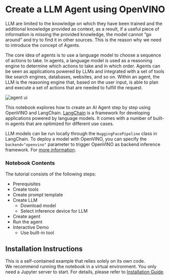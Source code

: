 # Create a LLM Agent using OpenVINO

LLM are limited to the knowledge on which they have been trained and the additional knowledge provided as context, as a result, if a useful piece of information is missing the provided knowledge, the model cannot “go around” and try to find it in other sources. This is the reason why we need to introduce the concept of Agents.

The core idea of agents is to use a language model to choose a sequence of actions to take. In agents, a language model is used as a reasoning engine to determine which actions to take and in which order. Agents can be seen as applications powered by LLMs and integrated with a set of tools like search engines, databases, websites, and so on. Within an agent, the LLM is the reasoning engine that, based on the user input, is able to plan and execute a set of actions that are needed to fulfill the request.

![agent ui](https://github.com/openvinotoolkit/openvino_notebooks/assets/91237924/2abb2389-e612-4599-82c6-64cdac259120)

This notebook explores how to create an AI Agent step by step using OpenVINO and LangChain. [LangChain](https://python.langchain.com/docs/get_started/introduction) is a framework for developing applications powered by language models. It comes with a number of built-in agents that are optimized for different use cases.

LLM models can be run locally through the `HuggingFacePipeline` class in LangChain. To deploy a model with OpenVINO, you can specify the `backend="openvino"` parameter to trigger OpenVINO as backend inference framework. For [more information](https://python.langchain.com/docs/integrations/llms/openvino/).


### Notebook Contents

The tutorial consists of the following steps:

- Prerequisites
- Create tools
- Create prompt template
- Create LLM
  - Download model
  - Select inference device for LLM
- Create agent
- Run the agent
- Interactive Demo
  - Use built-in tool

## Installation Instructions

This is a self-contained example that relies solely on its own code.</br>
We recommend  running the notebook in a virtual environment. You only need a Jupyter server to start.
For details, please refer to [Installation Guide](../../README.md).
